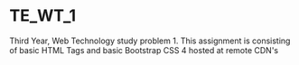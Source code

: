 # TE_WT_1
 Third Year, Web Technology study problem 1.
 This assignment is consisting of basic HTML Tags and basic Bootstrap CSS 4 hosted at remote CDN's
